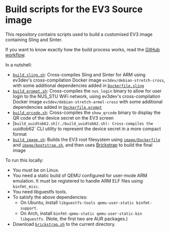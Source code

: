 # Build scripts for the EV3 Source image

This repository contains scripts used to build a customised EV3 image containing Sling and Sinter.

If you want to know exactly how the build process works, read the [GitHub workflow](.github/workflows/build.yml).

In a nutshell:

- [`build_sling.sh`](./build_sling.sh): Cross-compiles Sling and Sinter for ARM using ev3dev's cross-compilation Docker image `ev3dev/debian-stretch-cross`, with some additional dependencies added in [`Dockerfile.sling`](./Dockerfile.sling)
- [`build_prompt.sh`](./build_prompt.sh): Cross-compiles the `nus_login` binary to allow for user login to the NUS_STU WiFi network, using ev3dev's cross-compilation Docker image `ev3dev/debian-stretch-armel-cross` with some additional dependencies added in [`Dockerfile.prompt`](./Dockerfile.prompt)
- [`build_qrcode.sh`](./build_qrcode.sh): Cross-compiles the `show_qrcode` binary to display the QR code of the device secret on the EV3 screen
- [`build_uuidtob62.sh](./build_uuidtob62.sh): Cross-compiles the `uuidtob62` CLI utility to represent the device secret in a more compact format
- [`build_image.sh`](./build_image.sh): Builds the EV3 root filesystem using [`image/Dockerfile`](image/Dockerfile) and [`image/bootstrap.sh`](image/bootstrap.sh), and then uses [Brickstrap](https://github.com/ev3dev/brickstrap) to build the final image

To run this locally:

- You must be on Linux.
- You need a static build of QEMU configured for user-mode ARM emulation. It must be registered to handle ARM ELF files using `binfmt_misc`.
- You need libguestfs tools.
- To satisfy the above dependencies:
  - On Ubuntu, install `libguestfs-tools qemu-user-static binfmt-support`.
  - On Arch, install `binfmt-qemu-static qemu-user-static-bin libguestfs`. (Note, the first two are AUR packages.)
- Download [`brickstrap.sh`](https://raw.githubusercontent.com/ev3dev/brickstrap/master/src/brickstrap.sh) to the current directory.
